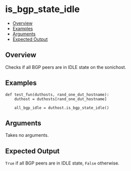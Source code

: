 # is_bgp_state_idle

- [Overview](#overview)
- [Examples](#examples)
- [Arguments](#arguments)
- [Expected Output](#expected-output)

## Overview
Checks if all BGP peers are in IDLE state on the sonichost.

## Examples
```
def test_fun(duthosts, rand_one_dut_hostname):
    duthost = duthosts[rand_one_dut_hostname]

    all_bgp_idle = duthost.is_bgp_state_idle()
```

## Arguments
Takes no arguments.

## Expected Output
`True` if all BGP peers are in IDLE state, `False` otherwise.
